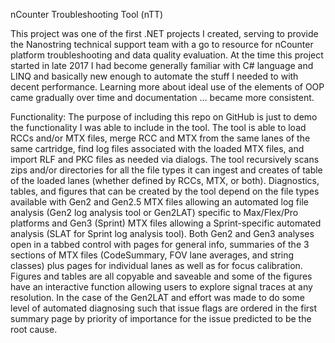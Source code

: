 nCounter Troubleshooting Tool (nTT)

This project was one of the first .NET projects I created, serving to provide the Nanostring technical support team with a go to resource for nCounter platform troubleshooting and data quality evaluation. At the time this project started in late 2017 I had become generally familiar with C# language and LINQ and basically new enough to automate the stuff I needed to with decent performance. Learning more about ideal use of the elements of OOP came gradually over time and documentation ... became more consistent.

Functionality:
The purpose of including this repo on GitHub is just to demo the functionality I was able to include in the tool. The tool is able to load RCCs and/or MTX files, merge RCC and MTX from the same lanes of the same cartridge, find log files associated with the loaded MTX files, and import RLF and PKC files as needed via dialogs. The tool recursively scans zips and/or directories for all the file types it can ingest and creates of table of the loaded lanes (whether defined by RCCs, MTX, or both). 
Diagnostics, tables, and figures that can be created by the tool depend on the file types available with Gen2 and Gen2.5 MTX files allowing an automated log file analysis (Gen2 log analysis tool or Gen2LAT) specific to Max/Flex/Pro platforms and Gen3 (Sprint) MTX files allowing a Sprint-specific automated analysis (SLAT for Sprint log analysis tool). Both Gen2 and Gen3 analyses open in a tabbed control with pages for general info, summaries of the 3 sections of MTX files (CodeSummary, FOV lane averages, and string classes) plus pages for individual lanes as well as for focus calibration. Figures and tables are all copyable and saveable and some of the figures have an interactive function allowing users to explore signal traces at any resolution. In the case of the Gen2LAT and effort was made to do some level of automated diagnosing such that issue flags are ordered in the first summary page by priority of importance for the issue predicted to be the root cause. 
